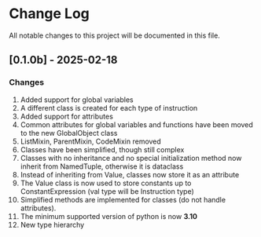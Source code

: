 
# Change Log

All notable changes to this project will be documented in this file.
 
## [0.1.0b] - 2025-02-18
 
### Changes

1. Added support for global variables
2. A different class is created for each type of instruction
3. Added support for attributes
4. Common attributes for global variables and functions have been moved to the new GlobalObject class
5. ListMixin, ParentMixin, CodeMixin removed
6. Classes have been simplified, though still complex
7. Classes with no inheritance and no special initialization method now inherit from NamedTuple, otherwise it is dataclass
8. Instead of inheriting from Value, classes now store it as an attribute
9. The Value class is now used to store constants up to ConstantExpression (val type will be Instruction type)
10. Simplified methods are implemented for classes (do not handle attributes).
11. The minimum supported version of python is now **3.10**
12. New type hierarchy
